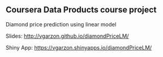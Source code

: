 ## Coursera Data Products course project

Diamond price prediction using linear model 

Slides:
http://vgarzon.github.io/diamondPriceLM/

Shiny App:
https://vgarzon.shinyapps.io/diamondPriceLM/
